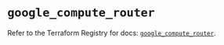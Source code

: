 # `google_compute_router`

Refer to the Terraform Registry for docs: [`google_compute_router`](https://registry.terraform.io/providers/hashicorp/google-beta/6.18.0/docs/resources/google_compute_router).
